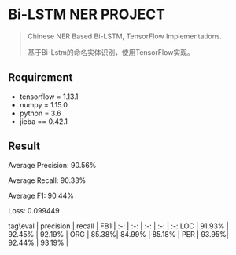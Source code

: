 # Bi-LSTM NER PROJECT

> Chinese NER Based Bi-LSTM, TensorFlow Implementations.
>
> 基于Bi-Lstm的命名实体识别，使用TensorFlow实现。

## Requirement

* tensorflow = 1.13.1
* numpy = 1.15.0
* python = 3.6 
* jieba == 0.42.1

## Result

Average Precision:  90.56%

Average Recall:  90.33%

Average F1:  90.44%

Loss:  0.099449

tag\eval | precision | recall | FB1 |
:-: | :-: | :-: | :-: | :-:
LOC | 91.93% | 92.45% | 92.19% |
ORG | 85.38%| 84.99% | 85.18% |
PER | 93.95%| 92.44% | 93.19% |

